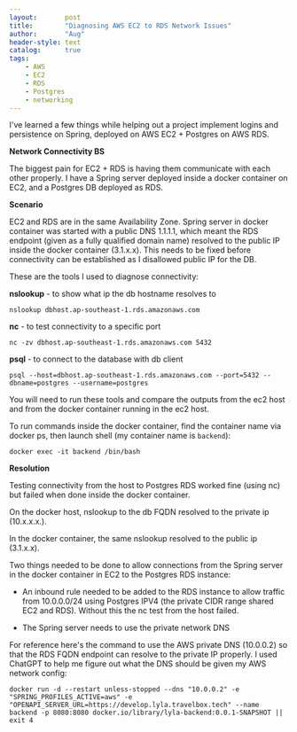 ```yaml
---
layout:       post
title:        "Diagnosing AWS EC2 to RDS Network Issues"
author:       "Aug"
header-style: text
catalog:      true
tags:
    - AWS
    - EC2
    - RDS
    - Postgres
    - networking
---
```


I've learned a few things while helping out a project implement logins and persistence
on Spring, deployed on AWS EC2 + Postgres on AWS RDS.

**Network Connectivity BS** 

The biggest pain for EC2 + RDS is having them communicate with each other properly.
I have a Spring server deployed inside a docker container on EC2, and a Postgres DB
deployed as RDS.

**Scenario**

EC2 and RDS are in the same Availability Zone.
Spring server in docker container was started with a public DNS 1.1.1.1, 
which meant the RDS
endpoint (given as a fully qualified domain name) resolved to the public IP
inside the docker container (3.1.x.x).  This needs to be fixed before connectivity can be established as I disallowed public IP for the DB.

These are the tools I used to diagnose connectivity:

**nslookup** - to show what ip the db hostname resolves to

`nslookup dbhost.ap-southeast-1.rds.amazonaws.com`

**nc** - to test connectivity to a specific port

`nc -zv dbhost.ap-southeast-1.rds.amazonaws.com 5432`

**psql** - to connect to the database with db client

`psql --host=dbhost.ap-southeast-1.rds.amazonaws.com --port=5432 --dbname=postgres --username=postgres`

You will need to run these tools and compare the outputs from the ec2 host and from the docker container running in the ec2 host.

To run commands inside the docker container, find the container name via docker ps, then launch shell (my container name is `backend`):

`docker exec -it backend /bin/bash`

**Resolution**

Testing connectivity from the host to Postgres RDS worked fine (using nc) but failed
when done inside the docker container.

On the docker host, nslookup to the db FQDN resolved to the private ip (10.x.x.x.).

In the docker container, the same nslookup resolved to the public ip (3.1.x.x).

Two things needed to be done to allow connections from the Spring server in the docker container in EC2 to the Postgres RDS instance:

- An inbound rule needed to be added to the RDS instance to allow traffic from 
10.0.0.0/24 using Postgres IPV4 (the private CIDR range shared EC2 and RDS).  Without this the nc test from the host failed.

- The Spring server needs to use the private network DNS

For reference here's the command to use the AWS private DNS (10.0.0.2) so that the RDS FQDN endpoint
can resolve to the private IP properly.  I used ChatGPT to help me figure out what the DNS should be given my AWS network config:

`
docker run -d --restart unless-stopped --dns "10.0.0.2" -e "SPRING_PROFILES_ACTIVE=aws" -e "OPENAPI_SERVER_URL=https://develop.lyla.travelbox.tech" --name backend -p 8080:8080 docker.io/library/lyla-backend:0.0.1-SNAPSHOT || exit 4
`



